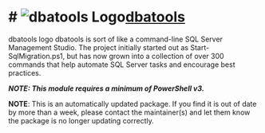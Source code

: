 # # ![dbatools Logo](https://cdn.rawgit.com/pauby/ChocoPackages/306a1af5/icons/dbatools.png "dbatools")[dbatools](https://chocolatey.org/packages/dbatools)

dbatools logo dbatools is sort of like a command-line SQL Server Management Studio. The project initially started out as Start-SqlMigration.ps1, but has now grown into a collection of over 300 commands that help automate SQL Server tasks and encourage best practices.

_**NOTE: This module requires a minimum of PowerShell v3.**_

**NOTE**: This is an automatically updated package. If you find it is out of date by more than a week, please contact the maintainer(s) and let them know the package is no longer updating correctly.